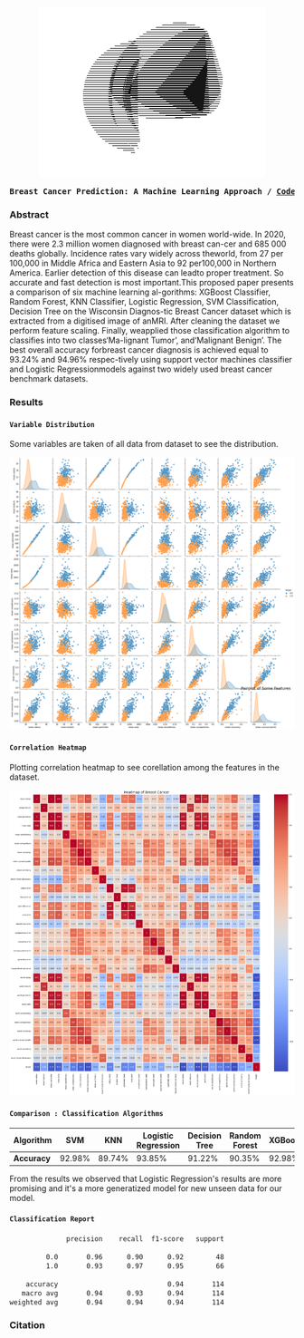 <p align="center">
  <a href="https://cognopy.vercel.app">
    <img src="https://github.com/xiaowuc2/Breast-Cancer-Prediction-A-Machine-Learning-Approach/blob/main/Images/sd.gif" alt="Logo">
  </a>
</p>

<p><pre align="center">
<strong>Breast Cancer Prediction: A Machine Learning Approach / <a href="https://www.youtube.com/channel/UCX7oe66V8zyFpAJyMfPL9VA">​Code​</a> / <a href="https://www.youtube.com/channel/UCX7oe66V8zyFpAJyMfPL9VA">​Research Paper​</a></pre></p></strong>

### Abstract


Breast cancer is the most common cancer in women world-wide. In 2020, there were 2.3 million women diagnosed with breast can-cer and 685 000 deaths globally. Incidence rates vary widely across theworld, from 27 per 100,000 in Middle Africa and Eastern Asia to 92 per100,000 in Northern America. Earlier detection of this disease can leadto proper treatment. So accurate and fast detection is most important.This proposed paper presents a comparison of six machine learning al-gorithms: XGBoost Classifier, Random Forest, KNN Classifier, Logistic Regression, SVM Classification, Decision Tree on the Wisconsin Diagnos-tic Breast Cancer dataset which is extracted from a digitised image of anMRI. After cleaning the dataset we perform feature scaling. Finally, weapplied those classification algorithm to classifies into two classes‘Ma-lignant  Tumor’, and‘Malignant  Benign’. The best overall accuracy forbreast cancer diagnosis is achieved equal to 93.24% and 94.96% respec-tively using support vector machines classifier and Logistic Regressionmodels against two widely used breast cancer benchmark datasets.

### Results

#### `Variable Distribution`
Some variables are taken of all data from dataset to see the distribution.
<p align="center">
  <a href="https://www.youtube.com/channel/UCX7oe66V8zyFpAJyMfPL9VA">
    <img src="https://raw.githubusercontent.com/xiaowuc2/Breast-Cancer-Prediction-A-Machine-Learning-Approach/main/Images/plot.png" alt="Distribution">
  </a>

#### `Correlation Heatmap`
Plotting correlation heatmap to see corellation among the features in the dataset.
 
<p align="center">
  <a href="https://www.youtube.com/channel/UCX7oe66V8zyFpAJyMfPL9VA">
    <img src="https://raw.githubusercontent.com/xiaowuc2/Breast-Cancer-Prediction-A-Machine-Learning-Approach/main/Images/heatmap.png" alt="Heatmap">
  </a>

#### `Comparison : Classification Algorithms`

| Algorithm | SVM | KNN | Logistic Regression | Decision Tree | Random Forest | XGBoost
|-------------|-------|---------|---------|---------|---|---| 
| **Accuracy**  | 92.98%    | 89.74%      | 93.85%      | 91.22%  | 90.35% | 92.98% | 

From the results we observed that Logistic Regression's results are more promising and it's a more generatized model for new unseen data for our model.

#### `Classification Report`

```
              precision    recall  f1-score   support

         0.0       0.96      0.90      0.92        48
         1.0       0.93      0.97      0.95        66

    accuracy                           0.94       114
   macro avg       0.94      0.93      0.94       114
weighted avg       0.94      0.94      0.94       114

```

### Citation 
```

```
